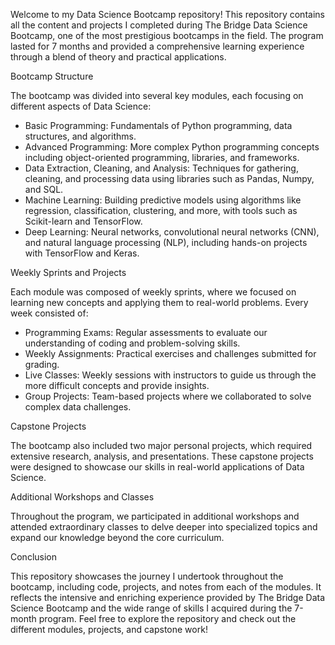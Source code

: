 Welcome to my Data Science Bootcamp repository! This repository contains all the content and projects I completed during The Bridge Data Science Bootcamp, one of the most prestigious bootcamps in the field. The program lasted for 7 months and provided a comprehensive learning experience through a blend of theory and practical applications.  

Bootcamp Structure  

The bootcamp was divided into several key modules, each focusing on different aspects of Data Science:  
- Basic Programming: Fundamentals of Python programming, data structures, and algorithms.  
- Advanced Programming: More complex Python programming concepts including object-oriented programming, libraries, and frameworks.  
- Data Extraction, Cleaning, and Analysis: Techniques for gathering, cleaning, and processing data using libraries such as Pandas, Numpy, and SQL.  
- Machine Learning: Building predictive models using algorithms like regression, classification, clustering, and more, with tools such as Scikit-learn and TensorFlow.  
- Deep Learning: Neural networks, convolutional neural networks (CNN), and natural language processing (NLP), including hands-on projects with TensorFlow and Keras.  

Weekly Sprints and Projects  

Each module was composed of weekly sprints, where we focused on learning new concepts and applying them to real-world problems. Every week consisted of:
- Programming Exams: Regular assessments to evaluate our understanding of coding and problem-solving skills.  
- Weekly Assignments: Practical exercises and challenges submitted for grading.  
- Live Classes: Weekly sessions with instructors to guide us through the more difficult concepts and provide insights.  
- Group Projects: Team-based projects where we collaborated to solve complex data challenges.  

Capstone Projects   

The bootcamp also included two major personal projects, which required extensive research, analysis, and presentations. These capstone projects were designed to showcase our skills in real-world applications of Data Science.  

Additional Workshops and Classes  

Throughout the program, we participated in additional workshops and attended extraordinary classes to delve deeper into specialized topics and expand our knowledge beyond the core curriculum.  

Conclusion  

This repository showcases the journey I undertook throughout the bootcamp, including code, projects, and notes from each of the modules. It reflects the intensive and enriching experience provided by The Bridge Data Science Bootcamp and the wide range of skills I acquired during the 7-month program.
Feel free to explore the repository and check out the different modules, projects, and capstone work!
